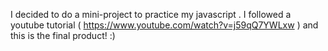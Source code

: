 I decided to do a mini-project to practice my javascript . I followed a youtube tutorial ( https://www.youtube.com/watch?v=j59qQ7YWLxw )
and this is the final product! :)
